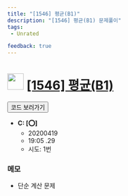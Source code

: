 ```yaml
---
title: "[1546] 평균(B1)"
description: "[1546] 평균(B1) 문제풀이"
tags: 
 - Unrated 

feedback: true
---
```

<h1><img src="https://doky.space/assets/icpclev/u0.svg" height="37px"> <a href="http://icpc.me/1546">[1546] 평균(B1)</a></h1>

<a href="https://github.com/DokySp/acmicpc-practice/tree/master/1546"><button class="btn btn-info">코드 보러가기</button></a>

- **C: [:o:]**
  - 20200419
  - 19:05 .29 
  - 시도: 1번

### 메모
 - 단순 계산 문제
